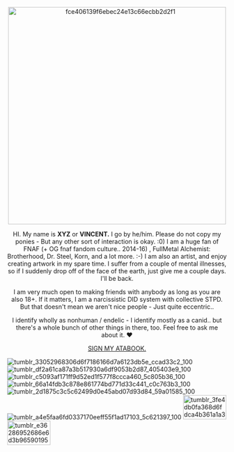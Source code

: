 <p align="center"><img width="500" height="500" alt="fce406139f6ebec24e13c66ecbb2d2f1" src="https://github.com/user-attachments/assets/a6e6f02e-2cf1-4daa-9a10-a445f032b1b8" />


  
  <p align="center">HI. My name is <b>XYZ</b> or <b>VINCENT.</b> I go by he/him.
Please do not copy my ponies - But any other sort of interaction is okay. :0)
I am a huge fan of FNAF (+ OG fnaf fandom culture.. 2014-16) , FullMetal Alchemist: Brotherhood, Dr. Steel, Korn, and a lot more. :-) I am also an artist, and enjoy creating artwork in my spare time.
I suffer from a couple of mental illnesses, so if I suddenly drop off of the face of the earth, just give me a couple days. I'll be back.

<p align="center">I am very much open to making friends with anybody as long as you are also 18+.
If it matters, I am a narcissistic DID system with collective STPD. But that doesn't mean we aren't nice people - Just quite eccentric..

<p align="center">I identify wholly as nonhuman / endelic - I identify mostly as a canid.. but there's a whole bunch of other things in there, too. Feel free to ask me about it. ♥

<p align="center"><a href="https://skinnocent.atabook.org/">SIGN MY ATABOOK.</a>

![tumblr_33052968306d6f7186166d7a6123db5e_ccad33c2_100](https://github.com/user-attachments/assets/ad634fd4-fd1d-48dd-8211-9bec61e4ad52)
![tumblr_df2a61ca87a3b517930a6df9053b2d87_405403e9_100](https://github.com/user-attachments/assets/907c38d5-f20e-41ed-8951-1e2e1f510c49)
![tumblr_c5093af171ff9d52ed1f577f8ccca460_5c805b36_100](https://github.com/user-attachments/assets/76173357-fa21-4ab6-a30f-8ad796b45f38)
![tumblr_66a14fdb3c878e861774bd771d33c441_c0c763b3_100](https://github.com/user-attachments/assets/0b1272c3-fce8-491e-9eb2-ff27c3914199)
![tumblr_2d1875c3c5c62499d0e45abd07d93d84_59a01585_100](https://github.com/user-attachments/assets/fb6870dd-9e00-4b8d-8062-c3e719cf5ee6)
![tumblr_a4e5faa6fd0337170eeff55f1ad17103_5c621397_100](https://github.com/user-attachments/assets/bd573b41-2d8b-4c99-9475-18e19f3e3724)
<img width="99" height="56" alt="tumblr_3fe4db0fa368d6fdca4b361a1a3e0ed5_b95d01e4_100" src="https://github.com/user-attachments/assets/df29a86f-afd2-4369-9a03-7a178915a142" />
<img width="99" height="56" alt="tumblr_e36286952686e6d3b965901950ecd590_da275d2d_100" src="https://github.com/user-attachments/assets/d4057839-d1cf-4bbc-bc04-b4227a77ba4b" /><p>
